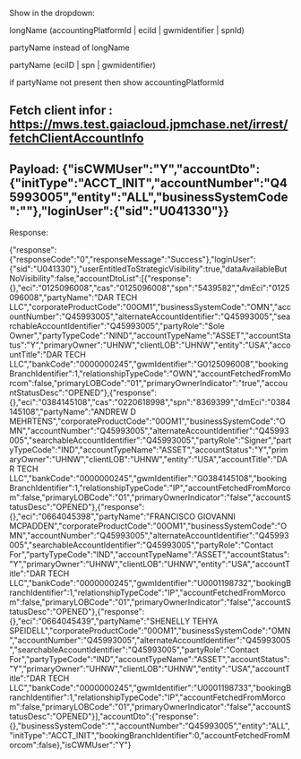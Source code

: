 Show in the dropdown:

longName (accountingPlatformId | eciId | gwmidentifier | spnId)

partyName instead of longName

partyName (eciID | spn | gwmidentifier)

if partyName not present then show accountingPlatformId

Fetch client infor :
https://mws.test.gaiacloud.jpmchase.net/irrest/fetchClientAccountInfo
--------------------------------------------------------------------------------------
Payload:
{"isCWMUser":"Y","accountDto":{"initType":"ACCT_INIT","accountNumber":"Q45993005","entity":"ALL","businessSystemCode":""},"loginUser":{"sid":"U041330"}} 
----------------------------------------------------------------------------------------
Response:


{"response":{"responseCode":"0","responseMessage":"Success"},"loginUser":{"sid":"U041330"},"userEntitledToStrategicVisibility":true,"dataAvailableButNoVisibility":false,"accountDtoList":[{"response":{},"eci":"0125096008","cas":"0125096008","spn":"5439582","dmEci":"0125096008","partyName":"DAR TECH LLC","corporateProductCode":"00OM1","businessSystemCode":"OMN","accountNumber":"Q45993005","alternateAccountIdentifier":"Q45993005","searchableAccountIdentifier":"Q45993005","partyRole":"Sole Owner","partyTypeCode":"NIND","accountTypeName":"ASSET","accountStatus":"Y","primaryOwner":"UHNW","clientLOB":"UHNW","entity":"USA","accountTitle":"DAR TECH LLC","bankCode":"0000000245","gwmIdentifier":"G0125096008","bookingBranchIdentifier":1,"relationshipTypeCode":"OWN","accountFetchedFromMorcom":false,"primaryLOBCode":"01","primaryOwnerIndicator":"true","accountStatusDesc":"OPENED"},{"response":{},"eci":"0384145108","cas":"0220618998","spn":"8369399","dmEci":"0384145108","partyName":"ANDREW D MEHRTENS","corporateProductCode":"00OM1","businessSystemCode":"OMN","accountNumber":"Q45993005","alternateAccountIdentifier":"Q45993005","searchableAccountIdentifier":"Q45993005","partyRole":"Signer","partyTypeCode":"IND","accountTypeName":"ASSET","accountStatus":"Y","primaryOwner":"UHNW","clientLOB":"UHNW","entity":"USA","accountTitle":"DAR TECH LLC","bankCode":"0000000245","gwmIdentifier":"G0384145108","bookingBranchIdentifier":1,"relationshipTypeCode":"IP","accountFetchedFromMorcom":false,"primaryLOBCode":"01","primaryOwnerIndicator":"false","accountStatusDesc":"OPENED"},{"response":{},"eci":"0664045398","partyName":"FRANCISCO GIOVANNI MCPADDEN","corporateProductCode":"00OM1","businessSystemCode":"OMN","accountNumber":"Q45993005","alternateAccountIdentifier":"Q45993005","searchableAccountIdentifier":"Q45993005","partyRole":"Contact For","partyTypeCode":"IND","accountTypeName":"ASSET","accountStatus":"Y","primaryOwner":"UHNW","clientLOB":"UHNW","entity":"USA","accountTitle":"DAR TECH LLC","bankCode":"0000000245","gwmIdentifier":"U0001198732","bookingBranchIdentifier":1,"relationshipTypeCode":"IP","accountFetchedFromMorcom":false,"primaryLOBCode":"01","primaryOwnerIndicator":"false","accountStatusDesc":"OPENED"},{"response":{},"eci":"0664045439","partyName":"SHENELLY TEHYA SPEIDELL","corporateProductCode":"00OM1","businessSystemCode":"OMN","accountNumber":"Q45993005","alternateAccountIdentifier":"Q45993005","searchableAccountIdentifier":"Q45993005","partyRole":"Contact For","partyTypeCode":"IND","accountTypeName":"ASSET","accountStatus":"Y","primaryOwner":"UHNW","clientLOB":"UHNW","entity":"USA","accountTitle":"DAR TECH LLC","bankCode":"0000000245","gwmIdentifier":"U0001198733","bookingBranchIdentifier":1,"relationshipTypeCode":"IP","accountFetchedFromMorcom":false,"primaryLOBCode":"01","primaryOwnerIndicator":"false","accountStatusDesc":"OPENED"}],"accountDto":{"response":{},"businessSystemCode":"","accountNumber":"Q45993005","entity":"ALL","initType":"ACCT_INIT","bookingBranchIdentifier":0,"accountFetchedFromMorcom":false},"isCWMUser":"Y"}
